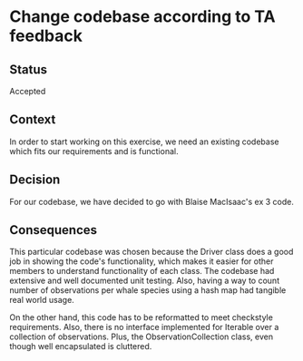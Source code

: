 # Change codebase according to TA feedback

## Status

Accepted

## Context

In order to start working on this exercise, we need an existing codebase which fits our requirements and is functional.

## Decision

For our codebase, we have decided to go with Blaise MacIsaac's ex 3 code.

## Consequences

This particular codebase was chosen because the Driver class does a good job in showing the code's functionality, which makes it easier for other members to understand functionality of each class. The codebase had extensive and well documented unit testing. Also, having a way to count number of observations per whale species using a hash map had tangible real world usage.

On the other hand, this code has to be reformatted to meet checkstyle requirements. Also, there is no interface implemented for Iterable over a collection of observations. Plus, the ObservationCollection class, even though well encapsulated is cluttered.




